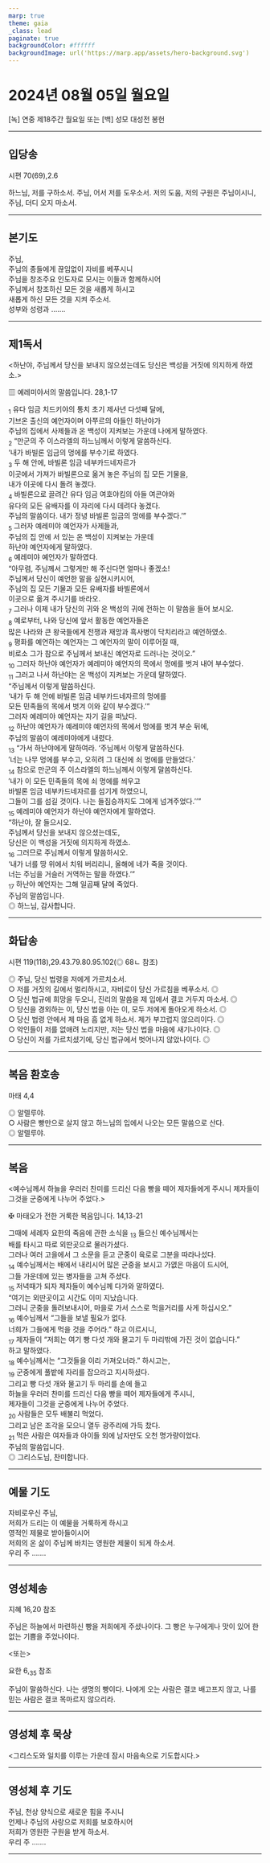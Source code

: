 ```yaml
---
marp: true
theme: gaia
_class: lead
paginate: true
backgroundColor: #ffffff
backgroundImage: url('https://marp.app/assets/hero-background.svg')
---
```


# 2024년 08월 05일 월요일

[녹] 연중 제18주간 월요일 또는 [백] 성모 대성전 봉헌  




---

## 입당송

시편 70(69),2.6

하느님, 저를 구하소서. 주님, 어서 저를 도우소서. 저의 도움, 저의 구원은 주님이시니, 주님, 더디 오지 마소서.  
  


---

## 본기도

주님,  
주님의 종들에게 끊임없이 자비를 베푸시니  
주님을 창조주요 인도자로 모시는 이들과 함께하시어  
주님께서 창조하신 모든 것을 새롭게 하시고  
새롭게 하신 모든 것을 지켜 주소서.  
성부와 성령과 …….  
  


---

## 제1독서

<하난야, 주님께서 당신을 보내지 않으셨는데도 당신은 백성을 거짓에 의지하게 하였소.>

▥ 예레미야서의 말씀입니다. 28,1-17

<sub>1</sub> 유다 임금 치드키야의 통치 초기 제사년 다섯째 달에,  
기브온 출신의 예언자이며 아쭈르의 아들인 하난야가  
주님의 집에서 사제들과 온 백성이 지켜보는 가운데 나에게 말하였다.  
<sub>2</sub> “만군의 주 이스라엘의 하느님께서 이렇게 말씀하신다.  
‘내가 바빌론 임금의 멍에를 부수기로 하였다.  
<sub>3</sub> 두 해 안에, 바빌론 임금 네부카드네자르가  
이곳에서 가져가 바빌론으로 옮겨 놓은 주님의 집 모든 기물을,  
내가 이곳에 다시 돌려 놓겠다.  
<sub>4</sub> 바빌론으로 끌려간 유다 임금 여호야킴의 아들 여콘야와  
유다의 모든 유배자를 이 자리에 다시 데려다 놓겠다.  
주님의 말씀이다. 내가 정녕 바빌론 임금의 멍에를 부수겠다.’”  
<sub>5</sub> 그러자 예레미야 예언자가 사제들과,  
주님의 집 안에 서 있는 온 백성이 지켜보는 가운데  
하난야 예언자에게 말하였다.  
<sub>6</sub> 예레미야 예언자가 말하였다.  
“아무렴, 주님께서 그렇게만 해 주신다면 얼마나 좋겠소!  
주님께서 당신이 예언한 말을 실현시키시어,  
주님의 집 모든 기물과 모든 유배자를 바빌론에서  
이곳으로 옮겨 주시기를 바라오.  
<sub>7</sub> 그러나 이제 내가 당신의 귀와 온 백성의 귀에 전하는 이 말씀을 들어 보시오.  
<sub>8</sub> 예로부터, 나와 당신에 앞서 활동한 예언자들은  
많은 나라와 큰 왕국들에게 전쟁과 재앙과 흑사병이 닥치리라고 예언하였소.  
<sub>9</sub> 평화를 예언하는 예언자는 그 예언자의 말이 이루어질 때,  
비로소 그가 참으로 주님께서 보내신 예언자로 드러나는 것이오.”  
<sub>10</sub> 그러자 하난야 예언자가 예레미야 예언자의 목에서 멍에를 벗겨 내어 부수었다.  
<sub>11</sub> 그러고 나서 하난야는 온 백성이 지켜보는 가운데 말하였다.  
“주님께서 이렇게 말씀하신다.  
‘내가 두 해 안에 바빌론 임금 네부카드네자르의 멍에를  
모든 민족들의 목에서 벗겨 이와 같이 부수겠다.’”  
그러자 예레미야 예언자는 자기 길을 떠났다.  
<sub>12</sub> 하난야 예언자가 예레미야 예언자의 목에서 멍에를 벗겨 부순 뒤에,  
주님의 말씀이 예레미야에게 내렸다.  
<sub>13</sub> “가서 하난야에게 말하여라. ‘주님께서 이렇게 말씀하신다.  
′너는 나무 멍에를 부수고, 오히려 그 대신에 쇠 멍에를 만들었다.′  
<sub>14</sub> 참으로 만군의 주 이스라엘의 하느님께서 이렇게 말씀하신다.  
′내가 이 모든 민족들의 목에 쇠 멍에를 씌우고  
바빌론 임금 네부카드네자르를 섬기게 하였으니,  
그들이 그를 섬길 것이다. 나는 들짐승까지도 그에게 넘겨주었다.′’”  
<sub>15</sub> 예레미야 예언자가 하난야 예언자에게 말하였다.  
“하난야, 잘 들으시오.  
주님께서 당신을 보내지 않으셨는데도,  
당신은 이 백성을 거짓에 의지하게 하였소.  
<sub>16</sub> 그러므로 주님께서 이렇게 말씀하시오.  
‘내가 너를 땅 위에서 치워 버리리니, 올해에 네가 죽을 것이다.  
너는 주님을 거슬러 거역하는 말을 하였다.’”  
<sub>17</sub> 하난야 예언자는 그해 일곱째 달에 죽었다.  
주님의 말씀입니다.  
◎ 하느님, 감사합니다.  
  


---

## 화답송

시편 119(118),29.43.79.80.95.102(◎ 68ㄴ 참조)

◎ 주님, 당신 법령을 저에게 가르치소서.  
○ 저를 거짓의 길에서 멀리하시고, 자비로이 당신 가르침을 베푸소서. ◎  
○ 당신 법규에 희망을 두오니, 진리의 말씀을 제 입에서 결코 거두지 마소서. ◎  
○ 당신을 경외하는 이, 당신 법을 아는 이, 모두 저에게 돌아오게 하소서. ◎  
○ 당신 법령 안에서 제 마음 흠 없게 하소서. 제가 부끄럽지 않으리이다. ◎  
○ 악인들이 저를 없애려 노리지만, 저는 당신 법을 마음에 새기나이다. ◎  
○ 당신이 저를 가르치셨기에, 당신 법규에서 벗어나지 않았나이다. ◎  
  


---

## 복음 환호송

마태 4,4

◎ 알렐루야.  
○ 사람은 빵만으로 살지 않고 하느님의 입에서 나오는 모든 말씀으로 산다.  
◎ 알렐루야.  
  


---

## 복음

<예수님께서 하늘을 우러러 찬미를 드리신 다음 빵을 떼어 제자들에게 주시니 제자들이 그것을 군중에게 나누어 주었다.>

✠ 마태오가 전한 거룩한 복음입니다. 14,13-21

그때에 세례자 요한의 죽음에 관한 소식을 <sub>13</sub> 들으신 예수님께서는  
배를 타시고 따로 외딴곳으로 물러가셨다.  
그러나 여러 고을에서 그 소문을 듣고 군중이 육로로 그분을 따라나섰다.  
<sub>14</sub> 예수님께서는 배에서 내리시어 많은 군중을 보시고 가엾은 마음이 드시어,  
그들 가운데에 있는 병자들을 고쳐 주셨다.  
<sub>15</sub> 저녁때가 되자 제자들이 예수님께 다가와 말하였다.  
“여기는 외딴곳이고 시간도 이미 지났습니다.  
그러니 군중을 돌려보내시어, 마을로 가서 스스로 먹을거리를 사게 하십시오.”  
<sub>16</sub> 예수님께서 “그들을 보낼 필요가 없다.  
너희가 그들에게 먹을 것을 주어라.” 하고 이르시니,  
<sub>17</sub> 제자들이 “저희는 여기 빵 다섯 개와 물고기 두 마리밖에 가진 것이 없습니다.”  
하고 말하였다.  
<sub>18</sub> 예수님께서는 “그것들을 이리 가져오너라.” 하시고는,  
<sub>19</sub> 군중에게 풀밭에 자리를 잡으라고 지시하셨다.  
그리고 빵 다섯 개와 물고기 두 마리를 손에 들고  
하늘을 우러러 찬미를 드리신 다음 빵을 떼어 제자들에게 주시니,  
제자들이 그것을 군중에게 나누어 주었다.  
<sub>20</sub> 사람들은 모두 배불리 먹었다.  
그리고 남은 조각을 모으니 열두 광주리에 가득 찼다.  
<sub>21</sub> 먹은 사람은 여자들과 아이들 외에 남자만도 오천 명가량이었다.  
주님의 말씀입니다.  
◎ 그리스도님, 찬미합니다.  
  


---

## 예물 기도

자비로우신 주님,  
저희가 드리는 이 예물을 거룩하게 하시고  
영적인 제물로 받아들이시어  
저희의 온 삶이 주님께 바치는 영원한 제물이 되게 하소서.  
우리 주 …….  
  


---

## 영성체송

지혜 16,20 참조

주님은 하늘에서 마련하신 빵을 저희에게 주셨나이다. 그 빵은 누구에게나 맛이 있어 한없는 기쁨을 주었나이다.  
  
<또는>  
  
요한 6,<sub>35</sub> 참조  
  
주님이 말씀하신다. 나는 생명의 빵이다. 나에게 오는 사람은 결코 배고프지 않고, 나를 믿는 사람은 결코 목마르지 않으리라.  


---

## 영성체 후 묵상

<그리스도와 일치를 이루는 가운데 잠시 마음속으로 기도합시다.>  


---

## 영성체 후 기도

주님, 천상 양식으로 새로운 힘을 주시니  
언제나 주님의 사랑으로 저희를 보호하시어  
저희가 영원한 구원을 받게 하소서.  
우리 주 …….  
  


---